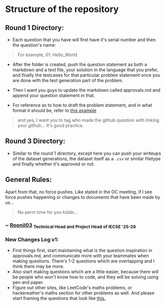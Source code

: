 # Structure of the repository

## Round 1 Directory:
- Each question that you have will first have it's serial number and then the question's name:
> For example, 01. Hello_World

- After the folder is created, push the question statement as both a markdown and a text file, your solution in the language that you prefer, and finally the testcases for that particular problem statement once you are done with the test generation part of the problem.

- Then I want you guys to update the markdown called approvals.md and append your question statement in that.

- For reference as to how to draft the problem statement, and in what format it should be, refer to <a href="https://github.com/Roonil03/ProjectEulerCodes/tree/main/Problem0008.%20LargestProductInASeries">this example</a>
> and yes, I want you to tag who made the github question with linking your github... It's good practice.

## Round 3 Directory:
- Similar to the round 1 directory, except here you can push your writeups of the dataset generations, the dataset itself as a `.csv` or similar filetype and finally whether it's approved or not.

## General Rules:

Apart from that, no force pushes. Like stated in the OC meeting, if I see force pushes happening or changes to documents that have been made by us...

> No perm time for you kiddo...

### ~ <a href="https://github.com/Roonil03">Roonil03</a> <sub>Technical Head and Project Head of IECSE '25-26</sub>

### New Changes Log v1:
- First things first, start maintaining what is the question inspiration in approvals.md, and communicate more with your teammates when making questions. There's 1-2 questions which are overlapping and I think there may be more.
- Also start making questions which are a little easier, because there will be people who won't know how to code, and they will be solving using pen and paper.
- Figure out other sites, like LeetCode's maths problems, or hackereather's maths section for other problems as well. And please start framing the questions that look like [this.](https://github.com/Roonil03/ProjectEulerCodes/blob/main/Problem0137.%20FibonacciGoldenNuggets/README.md)
